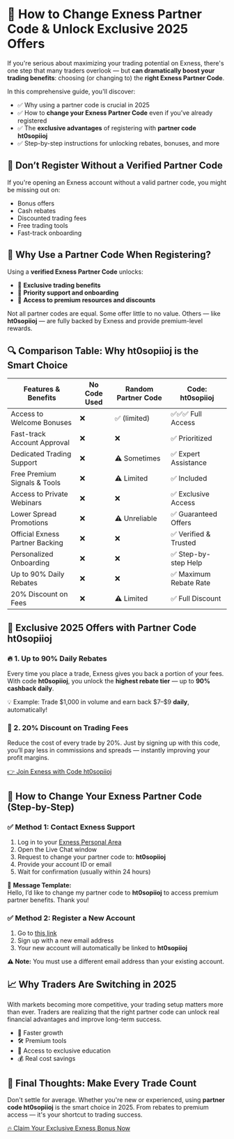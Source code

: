 <h1>🔄 How to Change Exness Partner Code & Unlock Exclusive 2025 Offers</h1>
  <p>If you're serious about maximizing your trading potential on Exness, there's one step that many traders overlook — but <strong>can dramatically boost your trading benefits</strong>: choosing (or changing to) the <strong>right Exness Partner Code</strong>.</p>
  <p>In this comprehensive guide, you'll discover:</p>
  <ul>
    <li>✅ Why using a partner code is crucial in 2025</li>
    <li>✅ How to <strong>change your Exness Partner Code</strong> even if you’ve already registered</li>
    <li>✅ The <strong>exclusive advantages</strong> of registering with <strong>partner code ht0sopiioj</strong></li>
    <li>✅ Step-by-step instructions for unlocking rebates, bonuses, and more</li>
  </ul>
  <h2>🚨 Don’t Register Without a Verified Partner Code</h2>
  <p>If you're opening an Exness account without a valid partner code, you might be missing out on:</p>
  <ul>
    <li>Bonus offers</li>
    <li>Cash rebates</li>
    <li>Discounted trading fees</li>
    <li>Free trading tools</li>
    <li>Fast-track onboarding</li>
  </ul>
  <h2>🧾 Why Use a Partner Code When Registering?</h2>
  <p>Using a <strong>verified Exness Partner Code</strong> unlocks:</p>
  <ul>
    <li>🚀 <strong>Exclusive trading benefits</strong></li>
    <li>🎯 <strong>Priority support and onboarding</strong></li>
    <li>💼 <strong>Access to premium resources and discounts</strong></li>
  </ul>
  <p>Not all partner codes are equal. Some offer little to no value. Others — like <strong>ht0sopiioj</strong> — are fully backed by Exness and provide premium-level rewards.</p>
  <h2>🔍 Comparison Table: Why <strong>ht0sopiioj</strong> is the Smart Choice</h2>
  <table>
    <thead>
      <tr>
        <th>Features & Benefits</th>
        <th>No Code Used</th>
        <th>Random Partner Code</th>
        <th>Code: ht0sopiioj</th>
      </tr>
    </thead>
    <tbody>
      <tr><td>Access to Welcome Bonuses</td><td>❌</td><td>✅ (limited)</td><td>✅✅✅ Full Access</td></tr>
      <tr><td>Fast-track Account Approval</td><td>❌</td><td>❌</td><td>✅ Prioritized</td></tr>
      <tr><td>Dedicated Trading Support</td><td>❌</td><td>⚠️ Sometimes</td><td>✅ Expert Assistance</td></tr>
      <tr><td>Free Premium Signals & Tools</td><td>❌</td><td>⚠️ Limited</td><td>✅ Included</td></tr>
      <tr><td>Access to Private Webinars</td><td>❌</td><td>❌</td><td>✅ Exclusive Access</td></tr>
      <tr><td>Lower Spread Promotions</td><td>❌</td><td>⚠️ Unreliable</td><td>✅ Guaranteed Offers</td></tr>
      <tr><td>Official Exness Partner Backing</td><td>❌</td><td>❌</td><td>✅ Verified & Trusted</td></tr>
      <tr><td>Personalized Onboarding</td><td>❌</td><td>❌</td><td>✅ Step-by-step Help</td></tr>
      <tr><td>Up to 90% Daily Rebates</td><td>❌</td><td>❌</td><td>✅ Maximum Rebate Rate</td></tr>
      <tr><td>20% Discount on Fees</td><td>❌</td><td>⚠️ Limited</td><td>✅ Full Discount</td></tr>
    </tbody>
  </table>
  <h2>🎁 Exclusive 2025 Offers with Partner Code <strong>ht0sopiioj</strong></h2>
  <h3>🔥 1. Up to 90% Daily Rebates</h3>
  <p>Every time you place a trade, Exness gives you back a portion of your fees. With code <strong>ht0sopiioj</strong>, you unlock the <strong>highest rebate tier</strong> — up to <strong>90% cashback daily</strong>.</p>
  <div class="highlight">💡 Example: Trade $1,000 in volume and earn back $7–$9 <strong>daily</strong>, automatically!</div>
  <h3>💼 2. 20% Discount on Trading Fees</h3>
  <p>Reduce the cost of every trade by 20%. Just by signing up with this code, you’ll pay less in commissions and spreads — instantly improving your profit margins.</p>
  <a class="cta-button" href="https://one.exnesstrack.org/a/ht0sopiioj" target="_blank">👉 Join Exness with Code ht0sopiioj</a>
  <h2>🔄 How to Change Your Exness Partner Code (Step-by-Step)</h2>
  <h3>✅ Method 1: Contact Exness Support</h3>
  <ol>
    <li>Log in to your <a href="https://www.exness.com" target="_blank">Exness Personal Area</a></li>
    <li>Open the Live Chat window</li>
    <li>Request to change your partner code to: <strong>ht0sopiioj</strong></li>
    <li>Provide your account ID or email</li>
    <li>Wait for confirmation (usually within 24 hours)</li>
  </ol>
  <div class="highlight">
    💬 <strong>Message Template:</strong><br>
    Hello, I’d like to change my partner code to <strong>ht0sopiioj</strong> to access premium partner benefits. Thank you!
  </div>
  <h3>✅ Method 2: Register a New Account</h3>
  <ol>
    <li>Go to <a href="https://one.exnesstrack.org/a/ht0sopiioj" target="_blank">this link</a></li>
    <li>Sign up with a new email address</li>
    <li>Your new account will automatically be linked to <strong>ht0sopiioj</strong></li>
  </ol>
  <p><strong>⚠️ Note:</strong> You must use a different email address than your existing account.</p>
  <h2>📈 Why Traders Are Switching in 2025</h2>
  <p>With markets becoming more competitive, your trading setup matters more than ever. Traders are realizing that the right partner code can unlock real financial advantages and improve long-term success.</p>
  <ul>
    <li>🚀 Faster growth</li>
    <li>🛠️ Premium tools</li>
    <li>🧠 Access to exclusive education</li>
    <li>💰 Real cost savings</li>
  </ul>
  <h2>🎯 Final Thoughts: Make Every Trade Count</h2>
  <p>Don't settle for average. Whether you're new or experienced, using <strong>partner code ht0sopiioj</strong> is the smart choice in 2025. From rebates to premium access — it's your shortcut to trading success.</p>
  <a class="cta-button" href="https://one.exnesstrack.org/a/ht0sopiioj" target="_blank">🔥 Claim Your Exclusive Exness Bonus Now</a>
</body>
</html>
